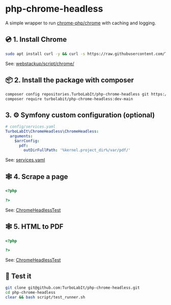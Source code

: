 # php-chrome-headless
A simple wrapper to run [chrome-php/chrome](https://github.com/chrome-php/chrome) with caching and logging.


## 💿 1. Install Chrome

````bash
sudo apt install curl -y && curl -s https://raw.githubusercontent.com/TurboLabIt/webstackup/master/script/chrome/install.sh?$(date +%s) | sudo bash

````

See: [webstackup/script/chrome/](https://github.com/TurboLabIt/webstackup/tree/master/script/chrome)


## 📦 2. Install the package with composer

````bash
composer config repositories.TurboLabIt/php-chrome-headless git https://github.com/TurboLabIt/php-chrome-headless.git
composer require turbolabit/php-chrome-headless:dev-main

````


## 3. ⚙️ Symfony custom configuration (optional)

````yaml
# config/services.yaml
TurboLabIt\ChromeHeadless\ChromeHeadless:
  arguments:
    $arrConfig:
      pdf:
        outDirFullPath: '%kernel.project_dir%/var/pdf/'

````

See: [services.yaml](https://github.com/TurboLabIt/php-chrome-headless/blob/main/src/Resources/config/services.yaml)


## 🕸 4. Scrape a page

````php
<?php
 
?>
````

See: [ChromeHeadlessTest](https://github.com/TurboLabIt/php-chrome-headless/blob/main/tests/ChromeHeadlessTest.php#L33)


## 🕸 5. HTML to PDF

````php
<?php
 
?>
````

See: [ChromeHeadlessTest](https://github.com/TurboLabIt/php-chrome-headless/blob/main/tests/ChromeHeadlessTest.php#L52)


## 🧪 Test it

````bash
git clone git@github.com:TurboLabIt/php-chrome-headless.git
cd php-chrome-headless
clear && bash script/test_runner.sh

````
